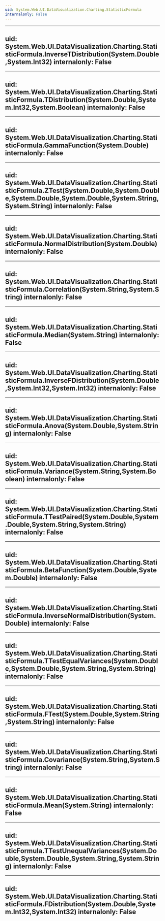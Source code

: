 ```yaml
---
uid: System.Web.UI.DataVisualization.Charting.StatisticFormula
internalonly: False
---
```


---
uid: System.Web.UI.DataVisualization.Charting.StatisticFormula.InverseTDistribution(System.Double,System.Int32)
internalonly: False
---

---
uid: System.Web.UI.DataVisualization.Charting.StatisticFormula.TDistribution(System.Double,System.Int32,System.Boolean)
internalonly: False
---

---
uid: System.Web.UI.DataVisualization.Charting.StatisticFormula.GammaFunction(System.Double)
internalonly: False
---

---
uid: System.Web.UI.DataVisualization.Charting.StatisticFormula.ZTest(System.Double,System.Double,System.Double,System.Double,System.String,System.String)
internalonly: False
---

---
uid: System.Web.UI.DataVisualization.Charting.StatisticFormula.NormalDistribution(System.Double)
internalonly: False
---

---
uid: System.Web.UI.DataVisualization.Charting.StatisticFormula.Correlation(System.String,System.String)
internalonly: False
---

---
uid: System.Web.UI.DataVisualization.Charting.StatisticFormula.Median(System.String)
internalonly: False
---

---
uid: System.Web.UI.DataVisualization.Charting.StatisticFormula.InverseFDistribution(System.Double,System.Int32,System.Int32)
internalonly: False
---

---
uid: System.Web.UI.DataVisualization.Charting.StatisticFormula.Anova(System.Double,System.String)
internalonly: False
---

---
uid: System.Web.UI.DataVisualization.Charting.StatisticFormula.Variance(System.String,System.Boolean)
internalonly: False
---

---
uid: System.Web.UI.DataVisualization.Charting.StatisticFormula.TTestPaired(System.Double,System.Double,System.String,System.String)
internalonly: False
---

---
uid: System.Web.UI.DataVisualization.Charting.StatisticFormula.BetaFunction(System.Double,System.Double)
internalonly: False
---

---
uid: System.Web.UI.DataVisualization.Charting.StatisticFormula.InverseNormalDistribution(System.Double)
internalonly: False
---

---
uid: System.Web.UI.DataVisualization.Charting.StatisticFormula.TTestEqualVariances(System.Double,System.Double,System.String,System.String)
internalonly: False
---

---
uid: System.Web.UI.DataVisualization.Charting.StatisticFormula.FTest(System.Double,System.String,System.String)
internalonly: False
---

---
uid: System.Web.UI.DataVisualization.Charting.StatisticFormula.Covariance(System.String,System.String)
internalonly: False
---

---
uid: System.Web.UI.DataVisualization.Charting.StatisticFormula.Mean(System.String)
internalonly: False
---

---
uid: System.Web.UI.DataVisualization.Charting.StatisticFormula.TTestUnequalVariances(System.Double,System.Double,System.String,System.String)
internalonly: False
---

---
uid: System.Web.UI.DataVisualization.Charting.StatisticFormula.FDistribution(System.Double,System.Int32,System.Int32)
internalonly: False
---
